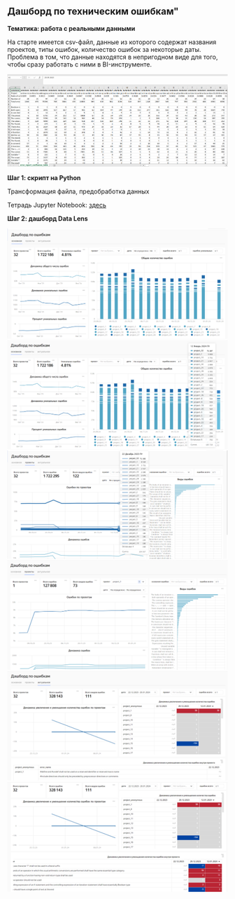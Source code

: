 ## Дашборд по техническим ошибкам"
**Тематика: работа с реальными данными**

На старте имеется csv-файл, данные из которого содержат названия проектов, типы ошибок, количество ошибок за некоторые даты. Проблема в том, что данные находятся в непригодном виде для того, чтобы сразу работать с ними в BI-инструменте.


![cover](https://github.com/Malakhova-Natalya/Personal_project/blob/main/error_report_project/raw_data.png)


**Шаг 1: скрипт на Python**


Трансформация файла, предобработка данных


Тетрадь Jupyter Notebook: [здесь](https://github.com/Malakhova-Natalya/Personal_project/blob/main/error_report_project/error_report_confluence.ipynb "здесь")


**Шаг 2: дашборд Data Lens**

![cover](https://github.com/Malakhova-Natalya/Personal_project/blob/main/error_report_project/datalens_01_01.png)
![cover](https://github.com/Malakhova-Natalya/Personal_project/blob/main/error_report_project/datalens_01_02.png)
![cover](https://github.com/Malakhova-Natalya/Personal_project/blob/main/error_report_project/datalens_02_01.png)
![cover](https://github.com/Malakhova-Natalya/Personal_project/blob/main/error_report_project/datalens_02_02.png)
![cover](https://github.com/Malakhova-Natalya/Personal_project/blob/main/error_report_project/datalens_03_01.png)
![cover](https://github.com/Malakhova-Natalya/Personal_project/blob/main/error_report_project/datalens_03_02.png)

